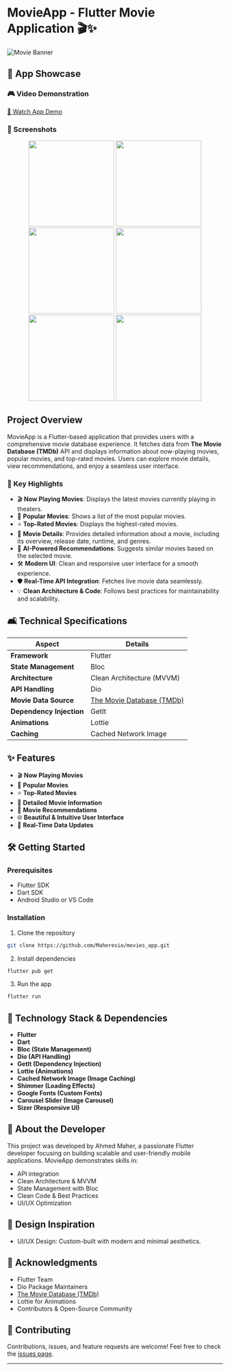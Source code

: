# MovieApp - Flutter Movie Application 🎬✨

![Movie Banner](movie.jpg)

## 🎥 App Showcase

### 🎮 Video Demonstration
[🎥 Watch App Demo](https://drive.google.com/file/d/1_I_xSI6Tzy_4Mu-VwSR8UkGvKlmnUFZG/view?usp=sharing)
### 📱 Screenshots
<p align="center">
  <img src="1.png" width="200" />
  <img src="2.png" width="200" />
  <img src="3.png" width="200" />
  <img src="4.png" width="200" />
  <img src="5.png" width="200" />
  <img src="6.png" width="200" />
</p>

##  Project Overview

MovieApp is a Flutter-based application that provides users with a comprehensive movie database experience. It fetches data from **The Movie Database (TMDb)** API and displays information about now-playing movies, popular movies, and top-rated movies. Users can explore movie details, view recommendations, and enjoy a seamless user interface.

### 🔑 Key Highlights
- 🎬 **Now Playing Movies**: Displays the latest movies currently playing in theaters.
- 🍿 **Popular Movies**: Shows a list of the most popular movies.
- ⭐ **Top-Rated Movies**: Displays the highest-rated movies.
- 📖 **Movie Details**: Provides detailed information about a movie, including its overview, release date, runtime, and genres.
- 🤖 **AI-Powered Recommendations**: Suggests similar movies based on the selected movie.
- 🛠️ **Modern UI**: Clean and responsive user interface for a smooth experience.
- 🛡️ **Real-Time API Integration**: Fetches live movie data seamlessly.
- 💡 **Clean Architecture & Code**: Follows best practices for maintainability and scalability.

## 🛋️ Technical Specifications

| Aspect | Details |
|--------|---------|
| **Framework** | Flutter |
| **State Management** | Bloc |
| **Architecture** | Clean Architecture (MVVM) |
| **API Handling** | Dio |
| **Movie Data Source** | [The Movie Database (TMDb)](https://www.themoviedb.org/) |
| **Dependency Injection** | GetIt |
| **Animations** | Lottie |
| **Caching** | Cached Network Image |

## ✨ Features

- 🎬 **Now Playing Movies**
- 🍿 **Popular Movies**
- ⭐ **Top-Rated Movies**
- 📖 **Detailed Movie Information**
- 🤖 **Movie Recommendations**
- 🌐 **Beautiful & Intuitive User Interface**
- 🔄 **Real-Time Data Updates**

## 🛠️ Getting Started

### Prerequisites
- Flutter SDK
- Dart SDK
- Android Studio or VS Code

### Installation
1. Clone the repository
```bash
git clone https://github.com/Maheresio/movies_app.git
```

2. Install dependencies
```bash
flutter pub get
```

3. Run the app
```bash
flutter run
```

## 🤝 Technology Stack & Dependencies
- **Flutter**
- **Dart**
- **Bloc (State Management)**
- **Dio (API Handling)**
- **GetIt (Dependency Injection)**
- **Lottie (Animations)**
- **Cached Network Image (Image Caching)**
- **Shimmer (Loading Effects)**
- **Google Fonts (Custom Fonts)**
- **Carousel Slider (Image Carousel)**
- **Sizer (Responsive UI)**

## 🤝 About the Developer
This project was developed by Ahmed Maher, a passionate Flutter developer focusing on building scalable and user-friendly mobile applications. MovieApp demonstrates skills in:
- API integration
- Clean Architecture & MVVM
- State Management with Bloc
- Clean Code & Best Practices
- UI/UX Optimization

## 🎨 Design Inspiration
- UI/UX Design: Custom-built with modern and minimal aesthetics.

## 💪 Acknowledgments
- Flutter Team
- Dio Package Maintainers
- [The Movie Database (TMDb)](https://www.themoviedb.org/)
- Lottie for Animations
- Contributors & Open-Source Community

## 🙏 Contributing
Contributions, issues, and feature requests are welcome! Feel free to check the [issues page](https://github.com/Maheresio/movie-app/issues).

---

